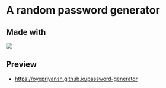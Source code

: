 # A random password generator

## Made with 
<a href="#"><img src="https://skillicons.dev/icons?i=html,tailwind,js"></a>

## Preview
- https://oyepriyansh.github.io/password-generator
